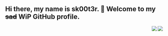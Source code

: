 ## Hi there, my name is sk00t3r. 👋 Welcome to my ~~sad~~ WiP GitHub profile.
<a href="https://github.com/anuraghazra/github-readme-stats">
  <img class="one" align="right" src="https://github-readme-stats.vercel.app/api?username=sk00t3r&theme=radical&show_icons=true" />
  <img class="two" align="right" src="https://github-readme-stats.vercel.app/api/top-langs/?username=sk00t3r&layout=compact" />  
</a>

<!--
**sk00t3r/sk00t3r** is a ✨ _special_ ✨ repository because its `README.md` (this file) appears on your GitHub profile.

Here are some ideas to get you started:

- 🔭 I’m currently working on ...
- 🌱 I’m currently learning ...
- 👯 I’m looking to collaborate on ...
- 🤔 I’m looking for help with ...
- 💬 Ask me about ...
- 📫 How to reach me: ...
- 😄 Pronouns: ...
- ⚡ Fun fact: ...
-->
